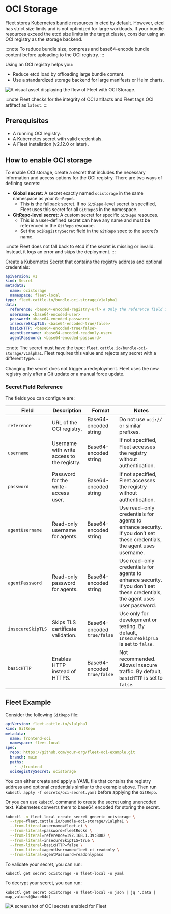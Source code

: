 # OCI Storage

Fleet stores Kubernetes bundle resources in etcd by default. However, etcd has strict size limits and is not optimized for large workloads. If your bundle resources exceed the etcd size limits in the target cluster, consider using an OCI registry as the storage backend.

:::note
To reduce bundle size, compress and base64-encode bundle content before uploading to the OCI registry.
:::

Using an OCI registry helps you:

* Reduce etcd load by offloading large bundle content.  
* Use a standardized storage backend for large manifests or Helm charts.

![A visual asset displaying the flow of Fleet with OCI Storage.](../static/img/fleet-ociStorage-flow.png)

:::note
Fleet checks for the integrity of OCI artifacts and Fleet tags OCI artifact as `latest`.
:::

## Prerequisites

* A running OCI registry.  
* A Kubernetes secret with valid credentials.  
* A Fleet installation (v2.12.0 or later) .

## How to enable OCI storage

To enable OCI storage, create a secret that includes the necessary information and access options for the OCI registry. There are two ways of defining secrets:

* **Global secret:** A secret exactly named `ocistorage` in the same namespace as your `GitRepo`s.
  * This is the fallback secret. If no `GitRepo`-level secret is specified, Fleet uses this secret for all `GitRepo`s in the namespace.  
* **GitRepo-level secret:** A custom secret for specific `GitRepo` resouces.
  * This is a user-defined secret can have any name and must be referenced in the `GitRepo` resource. 
  * Set the `ociRegistrySecret` field in the `GitRepo` spec to the secret’s name.

:::note
Fleet does not fall back to etcd if the secret is missing or invalid. Instead, it logs an error and skips the deployment.
:::

Create a Kubernetes Secret that contains the registry address and optional credentials:

```yaml
apiVersion: v1
kind: Secret
metadata:
  name: ocistorage
  namespace: fleet-local
type: fleet.cattle.io/bundle-oci-storage/v1alpha1
data:
  reference: <base64-encoded-registry-url> # Only the reference field is required. All other fields are optional. 
  username: <base64-encoded-user>
  password: <base64-encoded-password>
  insecureSkipTLS: <base64-encoded-true/false>
  basicHTTP: <base64-encoded-true/false>
  agentUsername: <base64-encoded-readonly-user>
  agentPassword: <base64-encoded-password>
```

:::note
The secret must have the type: `fleet.cattle.io/bundle-oci-storage/v1alpha1`. Fleet requires this value and rejects any secret with a different type.
:::

Changing the secret does not trigger a redeployment. Fleet uses the new registry only after a Git update or a manual force update.

### Secret Field Reference
The fields you can configure are:

| Field | Description | Format | Notes |
| -- | ---- | -- | ------ |
| `reference`       | URL of the OCI registry.                    | Base64-encoded string       | Do not use `oci://` or similar prefixes.                  |
| `username`        | Username with write access to the registry. | Base64-encoded string       | If not specified, Fleet accesses the registry without authentication.|
| `password`        | Password for the write-access user.         | Base64-encoded string       | If not specified, Fleet accesses the registry without authentication.|
| `agentUsername`   | Read-only username for agents.              | Base64-encoded string       | Use read-only credentials for agents to enhance security. If you don’t set these credentials, the agent uses username.     |
| `agentPassword`   | Read-only password for agents.              | Base64-encoded string       | Use read-only credentials for agents to enhance security. If you don’t set these credentials, the agent uses user password.     |
| `insecureSkipTLS` | Skips TLS certificate validation.           | Base64-encoded `true/false` | Use only for development or testing. By default, `InsecureSkipTLS` is set to `false`. |
| `basicHTTP`       | Enables HTTP instead of HTTPS.              | Base64-encoded `true/false` | Not recommended. Allows insecure traffic. By default, `basicHTTP` is set to `false`. |

## Fleet Example

Consider the following `GitRepo` file:

```yaml
apiVersion: fleet.cattle.io/v1alpha1
kind: GitRepo
metadata:
  name: frontend-oci
  namespace: fleet-local
spec:
  repo: https://github.com/your-org/fleet-oci-example.git
  branch: main
  paths:
    - ./frontend
  ociRegistrySecret: ocistorage
```

You can either create and apply a YAML file that contains the registry address and optional credentials similar to the example above. Then run `kubectl apply -f secrets/oci-secret.yaml` before applying the `GitRepo`.

Or you can use `kubectl` command to create the secret using unencoded text. Kubernetes converts them to base64 encoded for storing the secret.

```bash
kubectl -n fleet-local create secret generic ocistorage \
  --type=fleet.cattle.io/bundle-oci-storage/v1alpha1 \
  --from-literal=username=fleet-ci \
  --from-literal=password=fleetRocks \
  --from-literal=reference=192.168.1.39:8082 \
  --from-literal=insecureSkipTLS=true \
  --from-literal=basicHTTP=false \
  --from-literal=agentUsername=fleet-ci-readonly \
  --from-literal=agentPassword=readonlypass
```

To validate your secret, you can run:

`kubectl get secret ocistorage -n fleet-local -o yaml`

To decrypt your secret, you can run:

`kubectl get secret ocistorage -n fleet-local -o json | jq '.data | map_values(@base64d)`

![A screenshot of OCI secrets enabled for Fleet](../static/img/ociStorage-secret-ss.png)

